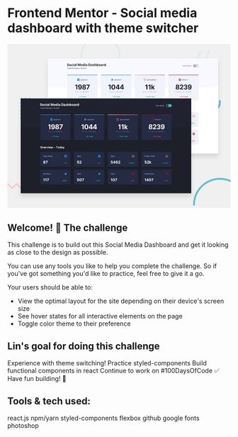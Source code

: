 # Frontend Mentor - Social media dashboard with theme switcher

![Design preview for the Social media dashboard with theme switcher coding challenge](./design/desktop-preview.jpg)

## Welcome! 👋 The challenge

This challenge is to build out this Social Media Dashboard and get it looking as close to the design as possible.

You can use any tools you like to help you complete the challenge. So if you've got something you'd like to practice, feel free to give it a go.

Your users should be able to:

- View the optimal layout for the site depending on their device's screen size
- See hover states for all interactive elements on the page
- Toggle color theme to their preference

## Lin's goal for doing this challenge
Experience with theme switching!
Practice styled-components 
Build functional components in react 
Continue to work on #100DaysOfCode ✅
Have fun building! 🚀

## Tools & tech used:
react.js
npm/yarn
styled-components
flexbox
github
google fonts
photoshop